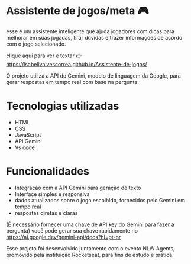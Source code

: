 # Assistente de jogos/meta 🎮

esse é um assistente inteligente que ajuda jogadores com dicas 
para melhorar em suas jogadas, tirar dúvidas e trazer informações de acordo com o
jogo selecionado.

clique aqui para ver e textar 👉
https://isabellyalvescorrea.github.io/Assistente-de-jogos/

O projeto utiliza a API do Gemini, modelo de linguagem da Google,
para gerar respostas em tempo real com base na pergunta.

# Tecnologias utilizadas

- HTML
- CSS
- JavaScript
- API Gemini
- Vs code

# Funcionalidades

- Integração com a API Gemini para geração de texto
- Interface simples e responsiva
- dados atualizados sobre o jogo escolhido, fornecidos pelo Gemini
em tempo real
- respostas diretas e claras

(É necessário fornecer uma chave de API key do Gemini para fazer a pergunta)
você pode gerar sua chave rapidamente no https://ai.google.dev/gemini-api/docs?hl=pt-br

Esse projeto foi desenvolvido juntamente com o evento NLW Agents,
promovido pela instituição Rocketseat, para fins de estudo e prática.

